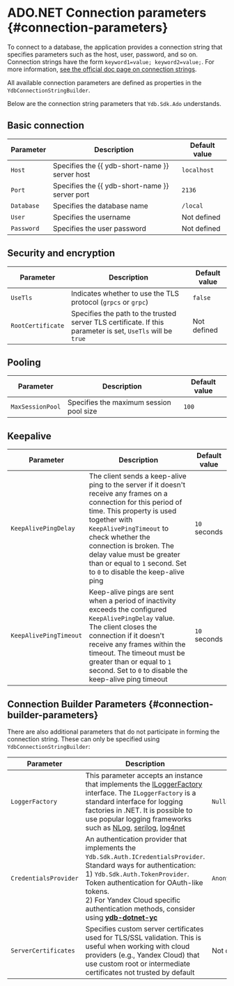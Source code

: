 # ADO.NET Connection parameters {#connection-parameters}

To connect to a database, the application provides a connection string that specifies parameters such as the host, user, password, and so on. Connection strings have the form `keyword1=value; keyword2=value;`. For more information, [see the official doc page on connection strings](https://learn.microsoft.com/en-us/dotnet/framework/data/adonet/connection-strings).

All available connection parameters are defined as properties in the `YdbConnectionStringBuilder`.

Below are the connection string parameters that `Ydb.Sdk.Ado` understands.

## Basic connection

| Parameter         | Description                                                                                                 | Default value |
|-------------------|-------------------------------------------------------------------------------------------------------------|---------------|
| `Host`            | Specifies the {{ ydb-short-name }} server host                                                              | `localhost`   |
| `Port`            | Specifies the {{ ydb-short-name }}  server port                                                             | `2136`        |
| `Database`        | Specifies the database name                                                                                 | `/local`      |
| `User`            | Specifies the username                                                                                      | Not defined   |
| `Password`        | Specifies the user password                                                                                 | Not defined   |

## Security and encryption

| Parameter         | Description                                                                                                 | Default value |
|-------------------|-------------------------------------------------------------------------------------------------------------|---------------|
| `UseTls`          | Indicates whether to use the TLS protocol (`grpcs` or `grpc`)                                               | `false`       |
| `RootCertificate` | Specifies the path to the trusted server TLS certificate. If this parameter is set, `UseTls` will be `true` | Not defined   |


## Pooling

| Parameter         | Description                                                                                                 | Default value |
|-------------------|-------------------------------------------------------------------------------------------------------------|---------------|
| `MaxSessionPool`  | Specifies the maximum session pool size                                                                     | `100`         |


## Keepalive

| Parameter              | Description                                                                                                                                                                                                                                                                                                                             | Default value |
|------------------------|-----------------------------------------------------------------------------------------------------------------------------------------------------------------------------------------------------------------------------------------------------------------------------------------------------------------------------------------|---------------|
| `KeepAlivePingDelay`   | The client sends a keep-alive ping to the server if it doesn't receive any frames on a connection for this period of time. This property is used together with `KeepAlivePingTimeout` to check whether the connection is broken. The delay value must be greater than or equal to `1` second. Set to `0` to disable the keep-alive ping | `10` seconds  |
| `KeepAlivePingTimeout` | Keep-alive pings are sent when a period of inactivity exceeds the configured `KeepAlivePingDelay` value. The client closes the connection if it doesn't receive any frames within the timeout. The timeout must be greater than or equal to `1` second. Set to `0` to disable the keep-alive ping timeout                               | `10` seconds  |

## Connection Builder Parameters {#connection-builder-parameters}

There are also additional parameters that do not participate in forming the connection string. These can only be specified using `YdbConnectionStringBuilder`:

| Parameter             | Description                                                                                                                                                                                                                                                                                                                                                                                                                                                 | Default value                |
|-----------------------|-------------------------------------------------------------------------------------------------------------------------------------------------------------------------------------------------------------------------------------------------------------------------------------------------------------------------------------------------------------------------------------------------------------------------------------------------------------|------------------------------|
| `LoggerFactory`       | This parameter accepts an instance that implements the [ILoggerFactory](https://learn.microsoft.com/en-us/dotnet/api/microsoft.extensions.logging.iloggerfactory) interface. The `ILoggerFactory` is a standard interface for logging factories in .NET. It is possible to use popular logging frameworks such as [NLog](https://github.com/NLog/NLog), [serilog](https://github.com/serilog/serilog), [log4net](https://github.com/apache/logging-log4net) | `NullLoggerFactory.Instance` |
| `CredentialsProvider` | An authentication provider that implements the `Ydb.Sdk.Auth.ICredentialsProvider`. Standard ways for authentication: <br> 1) `Ydb.Sdk.Auth.TokenProvider`. Token authentication for OAuth-like tokens. <br> 2) For Yandex Cloud specific authentication methods, consider using **[ydb-dotnet-yc](https://github.com/ydb-platform/ydb-dotnet-yc)**                                                                                                         | `Anonymous`                  |
| `ServerCertificates`  | Specifies custom server certificates used for TLS/SSL validation. This is useful when working with cloud providers (e.g., Yandex Cloud) that use custom root or intermediate certificates not trusted by default                                                                                                                                                                                                                                            | Not defined                  |
